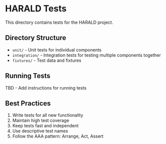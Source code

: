 # HARALD Tests

This directory contains tests for the HARALD project.

## Directory Structure

- `unit/` - Unit tests for individual components
- `integration/` - Integration tests for testing multiple components together
- `fixtures/` - Test data and fixtures

## Running Tests

TBD - Add instructions for running tests

## Best Practices

1. Write tests for all new functionality
2. Maintain high test coverage
3. Keep tests fast and independent
4. Use descriptive test names
5. Follow the AAA pattern: Arrange, Act, Assert
